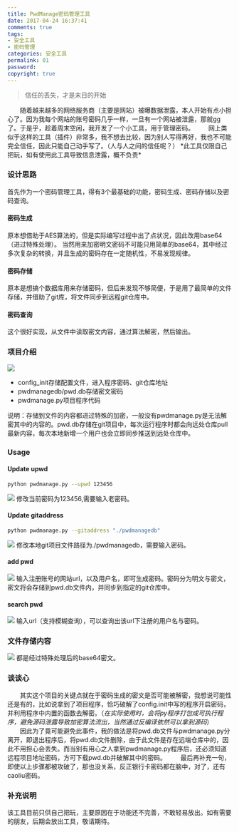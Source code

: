 ```yaml
---
title: PwdManage密码管理工具
date: 2017-04-24 16:37:41
comments: true
tags:
- 安全工具
- 密码管理
categories: 安全工具
permalink: 01
password:
copyright: true
---
```

<blockquote class="blockquote-center">信任的丢失，才是末日的开始</blockquote>
　　随着越来越多的网络服务商（主要是网站）被曝数据泄露，本人开始有点小担心了。因为我每个网站的账号密码几乎一样，一旦有一个网站被泄露，那就gg了。于是乎，趁着周末空闲，我开发了一个小工具，用于管理密码。
　　网上类似于这样的工具（插件）非常多，我不想去比较，因为别人写得再好，我也不可能完全信任，因此只能自己动手写了。（人与人之间的信任呢？）
<!--more -->
*此工具仅限自己把玩，如有使用此工具导致信息泄露，概不负责*

### 设计思路
首先作为一个密码管理工具，得有3个最基础的功能，密码生成、密码存储以及密码查询。
#### 密码生成
原本想借助于AES算法的，但是实际编写过程中出了点状况，因此改用base64（进过特殊处理）。
当然用来加密明文密码不可能只用简单的base64，其中经过多次复杂的转换，并且生成的密码存在一定随机性，不易发现规律。
#### 密码存储
原本是想搞个数据库用来存储密码，但后来发现不够简便，于是用了最简单的文件存储，并借助了git库，将文件同步到远程git仓库中。
#### 密码查询
这个很好实现，从文件中读取密文内容，通过算法解密，然后输出。

### 项目介绍
![](/upload_image/20170424/5.png)
* config_init存储配置文件，进入程序密码、git仓库地址
* pwdmanagedb/pwd.db存储密文密码
* pwdmanage.py项目程序代码

说明：存储到文件的内容都进过特殊的加密，一般没有pwdmanage.py是无法解密其中的内容的。pwd.db存储在git项目中，每次运行程序时都会向远处仓库pull最新内容，每次本地新增一个用户也会立即同步推送到远处仓库中。

### Usage
#### Update upwd
```bash
python pwdmanage.py --upwd 123456
```
![](/upload_image/20170424/1.png)
修改当前密码为123456,需要输入老密码。
#### Update gitaddress
```bash
python pwdmanage.py --gitaddress "./pwdmanagedb"
```
![](/upload_image/20170424/2.png)
修改本地git项目文件路径为./pwdmanagedb，需要输入密码。
#### add pwd
![](/upload_image/20170424/3.png)
输入注册账号的网站url，以及用户名，即可生成密码。密码分为明文与密文，密文将会存储到pwd.db文件内，并同步到指定的git仓库中。
#### search pwd
![](/upload_image/20170424/4.png)
输入url（支持模糊查询），可以查询出该url下注册的用户名与密码。

### 文件存储内容
![](/upload_image/20170424/6.png)
都是经过特殊处理后的base64密文。

### 谈谈心
　　其实这个项目的关键点就在于密码生成的密文是否可能被解密，我想说可能性还是有的，比如说拿到了项目程序，恰巧破解了config.init中写的程序开启密码，并利用程序中内置的函数去解密。（*在实际使用时，会将py程序打包成可执行程序，避免源码泄露导致加密算法流出，当然通过反编译依然可以拿到源码*）
　　因此为了竟可能避免此事件，我的做法是将pwd.db文件与pwdmanage.py分离开，即退出程序后，将pwd.db文件删除，由于此文件是存在远端仓库中的，因此不用担心会丢失。而当别有用心之人拿到pwdmanage.py程序后，还必须知道远程项目地址密码，方可下载pwd.db并破解其中的密码。
　　最后再补充一句，即使以上步骤都被攻破了，那也没关系，反正银行卡密码都在脑中，对了，还有caoliu密码。

### 补充说明
该工具目前只供自己把玩，主要原因在于功能还不完善，不敢轻易放出。如有需要的朋友，后期会放出工具，敬请期待。
